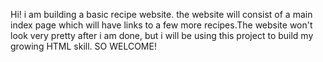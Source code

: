  Hi! i am building a basic recipe website. the website will consist of a main index page which will have links to a few more recipes.The website won't look very pretty after i am done, but i will be using this project to build my growing HTML skill. SO WELCOME!